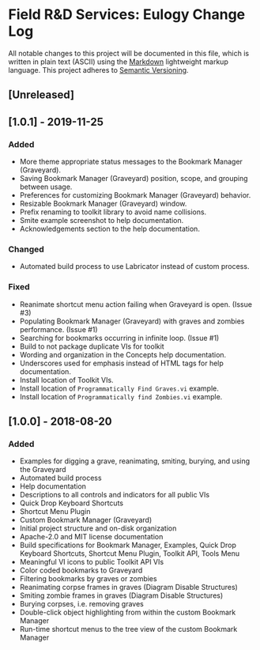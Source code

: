 # Field R&D Services: Eulogy Change Log

All notable changes to this project will be documented in this file, which is written in plain text (ASCII) using the [Markdown](http://daringfireball.net/projects/markdown/syntax) lightweight markup language. This project adheres to [Semantic Versioning](http://semver.org). 

## [Unreleased]

## [1.0.1] - 2019-11-25

### Added

- More theme appropriate status messages to the Bookmark Manager (Graveyard).
- Saving Bookmark Manager (Graveyard) position, scope, and grouping between usage.
- Preferences for customizing Bookmark Manager (Graveyard) behavior.
- Resizable Bookmark Manager (Graveyard) window.
- Prefix renaming to toolkit library to avoid name collisions.
- Smite example screenshot to help documentation.
- Acknowledgements section to the help documentation.

### Changed

- Automated build process to use Labricator instead of custom process.

### Fixed

- Reanimate shortcut menu action failing when Graveyard is open. (Issue #3)
- Populating Bookmark Manager (Graveyard) with graves and zombies performance. (Issue #1)
- Searching for bookmarks occurring in infinite loop. (Issue #1)
- Build to not package duplicate VIs for toolkit
- Wording and organization in the Concepts help documentation.
- Underscores used for emphasis instead of HTML tags for help documentation.
- Install location of Toolkit VIs.
- Install location of `Programmatically Find Graves.vi` example.
- Install location of `Programmatically find Zombies.vi` example.

## [1.0.0] - 2018-08-20

### Added

- Examples for digging a grave, reanimating, smiting, burying, and using the Graveyard
- Automated build process
- Help documentation
- Descriptions to all controls and indicators for all public VIs
- Quick Drop Keyboard Shortcuts
- Shortcut Menu Plugin
- Custom Bookmark Manager (Graveyard)
- Initial project structure and on-disk organization
- Apache-2.0 and MIT license documentation
- Build specifications for Bookmark Manager, Examples, Quick Drop Keyboard Shortcuts, Shortcut Menu Plugin, Toolkit API, Tools Menu
- Meaningful VI icons to public Toolkit API VIs
- Color coded bookmarks to Graveyard
- Filtering bookmarks by graves or zombies
- Reanimating corpse frames in graves (Diagram Disable Structures)
- Smiting zombie frames in graves (Diagram Disable Structures)
- Burying corpses, i.e. removing graves
- Double-click object highlighting from within the custom Bookmark Manager
- Run-time shortcut menus to the tree view of the custom Bookmark Manager

